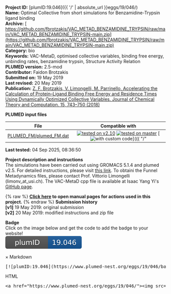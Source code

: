 **Project ID:** [plumID:19.046]({{ '/' | absolute_url }}eggs/19/046/)  
**Name:**  Optimal Collective from short simulations for Benzamidine-Trypsin ligand binding  
**Archive:** [ https://github.com/fbrotzakis/VAC_METAD_BENZAMIDINE_TRYPSIN/raw/main/VAC_METAD_BENZAMIDINE_TRYPSIN-main.zip](https://github.com/fbrotzakis/VAC_METAD_BENZAMIDINE_TRYPSIN/raw/main/VAC_METAD_BENZAMIDINE_TRYPSIN-main.zip)  
**Category:**  bio  
**Keywords:**  VAC-MetaD, optimised collective variables, binding free energy, unbinding rates, benzamidine trypsin, Structure Activity Relation  
**PLUMED version:**  2.5-mod  
**Contributor:**  Faidon Brotzakis  
**Submitted on:** 19 May 2019  
**Last revised:** 20 May 2019  
**Publication:** [Z. F. Brotzakis, V. Limongelli, M. Parrinello, Accelerating the Calculation of Protein–Ligand Binding Free Energy and Residence Times Using Dynamically Optimized Collective Variables. Journal of Chemical Theory and Computation. 15, 743–750 (2018)](http://dx.doi.org/10.1021/acs.jctc.8b00934)  
  
**PLUMED input files**  
  
| File     | Compatible with |  
|:--------:|:--------:|  
| [PLUMED_FM/plumed_FM.dat](./data/PLUMED_FM/plumed_FM.dat.md) |  [![tested on v2.10](https://img.shields.io/badge/v2.10-failed-red.svg)](data/PLUMED_FM/plumed_FM.dat.plumed.stderr) [![tested on master](https://img.shields.io/badge/master-failed-red.svg)](data/PLUMED_FM/plumed_FM.dat.plumed_master.stderr) [![with custom code](https://img.shields.io/badge/with-custom_code-red.svg)]({{ "/" | absolute_url }}badges) |  
  
**Last tested:**  04 Sep 2025, 08:36:50
  
**Project description and instructions**  
The simulations have been carried out using GROMACS 5.1.4 and plumed v2.5. For detailed instructions, please visit [this link](https://gitlab.e-cam2020.eu/brotzakis/vac_metad_applications). To obtaini the Funnel Metadynamics files, please contact Prof. Vittorio Limongelli (limonv_at_usi.ch).  The VAC-MetaD cpp file is available at Isaac Yang Yi's [GitHub page](https://github.com/helloyesterday/PLUMED2_TICA/raw/master/src/analysis/TICA.cpp). 

  
{% raw %}
<b><a href="https://www.plumed.org/doc-master/user-doc/html/actionlist/?actions=LOWER_WALLS,COM,GROUP,FUNNEL,WHOLEMOLECULES,DISTANCE,ALPHABETA,TORSION,METAD,DISTANCES,PRINT,REWEIGHT_METAD,MOLINFO,RMSD,COMBINE,UPPER_WALLS,BRIDGE" target="_blank">Click here</a> to open manual pages for actions used in this project.</b>
{% endraw %}
**Submission history**  
**[v1]** 19 May 2019: original submission  
**[v2]** 20 May 2019: modified instructions and zip file  
  
**Badge**  
Click on the image below and get the code to add the badge to your website!  
<img src="./badge.svg" alt="plumeDnest:19.046" id="myBtn" class="badge">
<div id="myModal" class="modal">
  <div class="modal-content">
    <span class="close">&times;</span>
    Markdown<pre>[![plumID:19.046](https://www.plumed-nest.org/eggs/19/046/badge.svg)](https://www.plumed-nest.org/eggs/19/046/)</pre>
    HTML<pre>&lt;a href="https://www.plumed-nest.org/eggs/19/046/"&gt;&lt;img src="https://www.plumed-nest.org/eggs/19/046/badge.svg" alt="plumID:19.046"&gt;&lt;/a&gt;</pre>
  </div>
</div>
